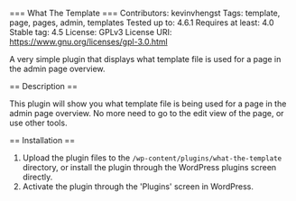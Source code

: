 === What The Template ===
Contributors: kevinvhengst
Tags: template, page, pages, admin, templates
Tested up to: 4.6.1
Requires at least: 4.0
Stable tag: 4.5
License: GPLv3
License URI: https://www.gnu.org/licenses/gpl-3.0.html

A very simple plugin that displays what template file is used for a page in the admin page overview.

== Description ==

This plugin will show you what template file is being used for a page in the admin page overview. No more need to go to the edit view of the page, or use other tools.

== Installation ==

1. Upload the plugin files to the `/wp-content/plugins/what-the-template` directory, or install the plugin through the WordPress plugins screen directly.
2. Activate the plugin through the 'Plugins' screen in WordPress.
